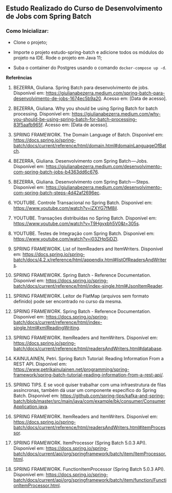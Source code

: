 ## Estudo Realizado do Curso de Desenvolvimento de Jobs com Spring Batch

### Como Inicializar: ###

- Clone o projeto;


- Importe o projeto estudo-spring-batch e adicione todos os módulos do projeto na IDE. Rode o projeto em Java 11;


- Suba o container do Postgres usando o comando ``docker-compose up -d``.


**Referências**

1. BEZERRA, Giuliana. Spring Batch para desenvolvimento de jobs. Disponível em: <https://giulianabezerra.medium.com/spring-batch-para-desenvolvimento-de-jobs-1674ec5b9a20>. Acesso em: [Data de acesso].

2. BEZERRA, Giuliana. Why you should be using Spring Batch for batch processing. Disponível em: <https://giulianabezerra.medium.com/why-you-should-be-using-spring-batch-for-batch-processing-83f5aafb965f>. Acesso em: [Data de acesso].

3. SPRING FRAMEWORK. The Domain Language of Batch. Disponível em: <https://docs.spring.io/spring-batch/docs/current/reference/html/domain.html#domainLanguageOfBatch>.

4. BEZERRA, Giuliana. Desenvolvimento com Spring Batch — Jobs. Disponível em: <https://giulianabezerra.medium.com/desenvolvimento-com-spring-batch-jobs-b4363dd6c676>.

5. BEZERRA, Giuliana. Desenvolvimento com Spring Batch — Steps. Disponível em: <https://giulianabezerra.medium.com/desenvolvimento-com-spring-batch-steps-4d42af2696ec>.

6. YOUTUBE. Controle Transacional no Spring Batch. Disponível em: <https://www.youtube.com/watch?v=iZXYG7fM8jI>.

7. YOUTUBE. Transações distribuídas no Spring Batch. Disponível em: <https://www.youtube.com/watch?v=T9Hgyxbh5V0&t=305s>.

8. YOUTUBE. Testes de Integração com Spring Batch. Disponível em: <https://www.youtube.com/watch?v=i03ZHpSjDZI>.

9. SPRING FRAMEWORK. List of ItemReaders and ItemWriters. Disponível em: <https://docs.spring.io/spring-batch/docs/4.2.x/reference/html/appendix.html#listOfReadersAndWriters>.

10. SPRING FRAMEWORK. Spring Batch - Reference Documentation. Disponível em: <https://docs.spring.io/spring-batch/docs/current/reference/html/index-single.html#JsonItemReader>.

11. SPRING FRAMEWORK. Leitor de FlatMap (arquivos sem formato definido) pode ser encontrado no curso da mesma.

12. SPRING FRAMEWORK. Spring Batch - Reference Documentation. Disponível em: <https://docs.spring.io/spring-batch/docs/current/reference/html/index-single.html#xmlReadingWriting>.

13. SPRING FRAMEWORK. ItemReaders and ItemWriters. Disponível em: <https://docs.spring.io/spring-batch/docs/current/reference/html/readersAndWriters.html#database>.

14. KAINULAINEN, Petri. Spring Batch Tutorial: Reading Information From a REST API. Disponível em: <https://www.petrikainulainen.net/programming/spring-framework/spring-batch-tutorial-reading-information-from-a-rest-api/>.

15. SPRING TIPS. E se você quiser trabalhar com uma infraestrutura de filas assíncronas, também dá usar um componente específico do Spring Batch. Disponível em: <https://github.com/spring-tips/kafka-and-spring-batch/blob/master/src/main/java/com/example/bk/consumer/ConsumerApplication.java>.

16. SPRING FRAMEWORK. ItemReaders and ItemWriters. Disponível em: <https://docs.spring.io/spring-batch/docs/current/reference/html/readersAndWriters.html#itemProcessor>.

17. SPRING FRAMEWORK. ItemProcessor (Spring Batch 5.0.3 API). Disponível em: <https://docs.spring.io/spring-batch/docs/current/api/org/springframework/batch/item/ItemProcessor.html>.

18. SPRING FRAMEWORK. FunctionItemProcessor (Spring Batch 5.0.3 API). Disponível em: <https://docs.spring.io/spring-batch/docs/current/api/org/springframework/batch/item/function/FunctionItemProcessor.html>.
